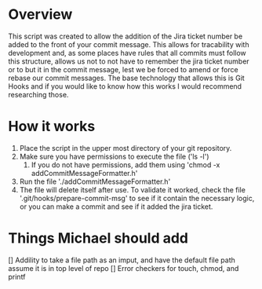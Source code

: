 # Overview 
This script was created to allow the addition of the Jira ticket number be added to the front of your commit message. 
This allows for tracability with development and, as some places have rules that all commits must follow this structure, allows us not to not have to remember the jira ticket number or to but it in the commit message, lest we be forced to amend or force rebase our commit messages.
The base technology that allows this is Git Hooks and if you would like to know how this works I would recommend researching those. 

# How it works
1. Place the script in the upper most directory of your git repository.
2. Make sure you have permissions to execute the file ('ls -l')
    1. If you do not have permissions, add them using 'chmod -x addCommitMessageFormatter.h'
3. Run the file './addCommitMessageFormatter.h'
4. The file will delete itself after use. To validate it worked, check the file '.git/hooks/prepare-commit-msg' to see if it contain the necessary logic, or you can make a commit and see if it added the jira ticket.

# Things Michael should add 
[] Addility to take a file path as an imput, and have the default file path assume it is in top level of repo
[] Error checkers for touch, chmod, and printf

